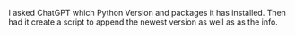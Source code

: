 I asked ChatGPT which Python Version and packages it has installed.
Then had it create a script to append the newest version as well as as the info.
